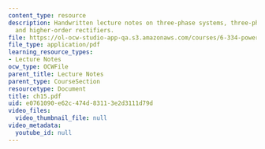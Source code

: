 ```yaml
---
content_type: resource
description: Handwritten lecture notes on three-phase systems, three-phase rectifiers,
  and higher-order rectifiers.
file: https://ol-ocw-studio-app-qa.s3.amazonaws.com/courses/6-334-power-electronics-spring-2007/e0761090e62c474d83113e2d3111d79d_ch15.pdf
file_type: application/pdf
learning_resource_types:
- Lecture Notes
ocw_type: OCWFile
parent_title: Lecture Notes
parent_type: CourseSection
resourcetype: Document
title: ch15.pdf
uid: e0761090-e62c-474d-8311-3e2d3111d79d
video_files:
  video_thumbnail_file: null
video_metadata:
  youtube_id: null
---
```

